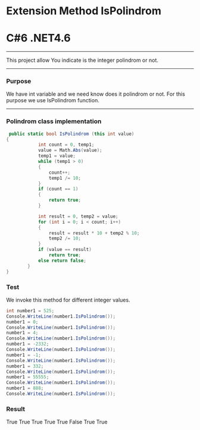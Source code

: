 # Extension Method IsPolindrom
# C#6  .NET4.6

----
This project allow You indicate is the integer polindrom or not.

----

### Purpose

We have int variable and we need know does it polindrom or not. For this purpose we use IsPolindrom function.

----

### Polindrom class implementation
```c#
 public static bool IsPolindrom (this int value)
{
            int count = 0, temp1;
            value = Math.Abs(value);
            temp1 = value;
            while (temp1 > 0)
            {
                count++;
                temp1 /= 10;
            }
            if (count == 1)
            {
                return true;
            }

            int result = 0, temp2 = value;
            for (int i = 0; i < count; i++)
            {
                result = result * 10 + temp2 % 10;
                temp2 /= 10;
            }
            if (value == result)
                return true;
            else return false;
        }
}
```  
### Test 
We invoke this method for different integer values.
```c#
int number1 = 525;
Console.WriteLine(number1.IsPolindrom());
number1 = 0;
Console.WriteLine(number1.IsPolindrom());
number1 = 4;
Console.WriteLine(number1.IsPolindrom());
number1 = -2332;
Console.WriteLine(number1.IsPolindrom());
number1 = -1;
Console.WriteLine(number1.IsPolindrom());
number1 = 332;
Console.WriteLine(number1.IsPolindrom());
number1 = 55555;
Console.WriteLine(number1.IsPolindrom());
number1 = 888;
Console.WriteLine(number1.IsPolindrom());
```

### Result

True
True
True
True
True
False
True
True
